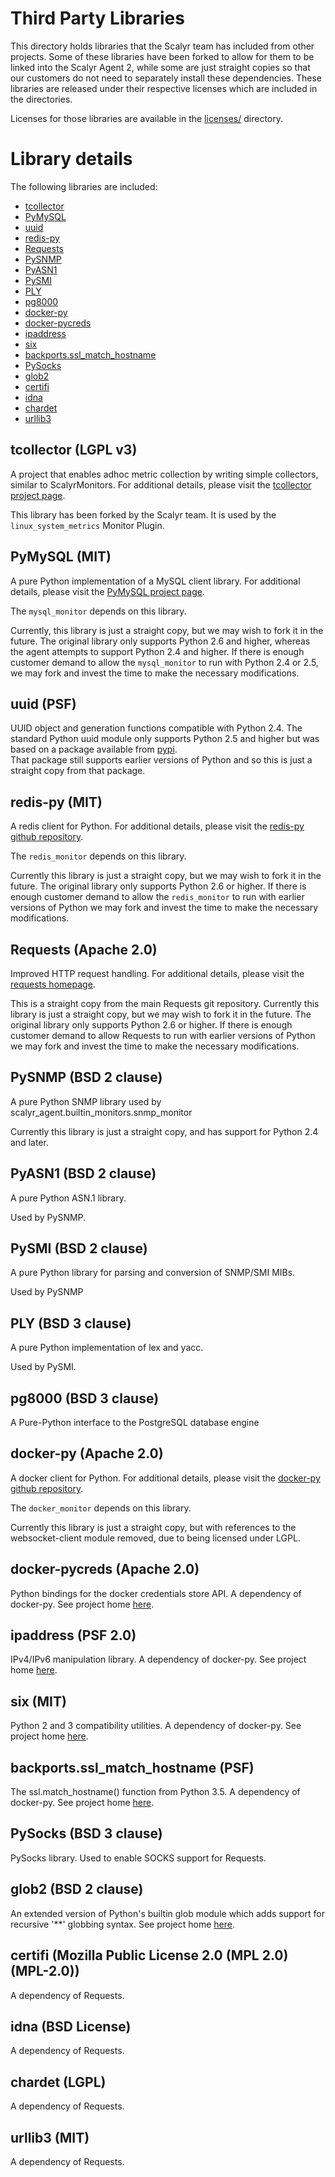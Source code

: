 Third Party Libraries
=====================

This directory holds libraries that the Scalyr team has included from other projects.  Some of these 
libraries have been forked to allow for them to be linked into the Scalyr Agent 2, while some are just
straight copies so that our customers do not need to separately install these dependencies.  These libraries
are released under their respective licenses which are included in the directories.

Licenses for those libraries are available in the
[licenses/](https://github.com/scalyr/scalyr-agent-2/tree/master/scalyr_agent/third_party/licenses/) directory.

Library details
================

The following libraries are included:

  * [tcollector](#tcollector)
  * [PyMySQL](#PyMySQL)
  * [uuid](#uuid)
  * [redis-py](#redis-py)
  * [Requests](#requests)
  * [PySNMP](#pysnmp)
  * [PyASN1](#pyasn1)
  * [PySMI](#pysmi)
  * [PLY](#ply)
  * [pg8000](#pg8000)
  * [docker-py](#docker-py)
  * [docker-pycreds](#docker-pycreds)
  * [ipaddress](#ipaddress)
  * [six](#six)
  * [backports.ssl_match_hostname](#ssl_match_hostname)
  * [PySocks](#PySocks)
  * [glob2](#glob2)
  * [certifi](#certifi)
  * [idna](#idna)
  * [chardet](#chardet)
  * [urllib3](#urllib3)

## tcollector<a name="tcollector"> (LGPL v3)

A project that enables adhoc metric collection by writing simple collectors, similar to ScalyrMonitors.
For additional details, please visit the
[tcollector project page](http://opentsdb.net/docs/build/html/user_guide/utilities/tcollector.html).

This library has been forked by the Scalyr team.  It is used by the `linux_system_metrics` Monitor Plugin.

## PyMySQL<a name="PyMySQL"> (MIT)

A pure Python implementation of a MySQL client library.  For additional details, please visit the
[PyMySQL project page](http://www.pymysql.org/).

The `mysql_monitor` depends on this library.
 
Currently, this library is just a straight copy, but we may wish to fork it in the future.  The original
library only supports Python 2.6 and higher, whereas the agent attempts to support Python 2.4 and higher.  If
there is enough customer demand to allow the `mysql_monitor` to run with Python 2.4 or 2.5, we may fork and
invest the time to make the necessary modifications.

## uuid<a name="uuid"> (PSF)

UUID object and generation functions compatible with Python 2.4.  The standard Python uuid module only supports
Python 2.5 and higher but was based on a package available from [pypi](https://pypi.python.org/pypi/uuid/).  
That package still supports earlier versions of Python and so this is just a straight copy from that package.

## redis-py<a name="redis-py"> (MIT)

A redis client for Python.  For additional details, please visit the [redis-py github repository](https://github.com/andymccurdy/redis-py).

The `redis_monitor` depends on this library.

Currently this library is just a straight copy, but we may wish to fork it in the future.  The original
library only supports Python 2.6 or higher.  If there is enough customer demand to allow the `redis_monitor`
to run with earlier versions of Python we may fork and invest the time to make the necessary modifications.

## Requests<a name="requests-py"> (Apache 2.0)

Improved HTTP request handling.  For additional details, please visit the [requests homepage](http://docs.python-requests.org/).

This is a straight copy from the main Requests git repository.  Currently this library is just a straight
copy, but we may wish to fork it in the future.  The original library only supports Python 2.6 or higher.
If there is enough customer demand to allow Requests to run with earlier versions of Python we may fork
and invest the time to make the necessary modifications.

## PySNMP<a name="pysnmp"> (BSD 2 clause)

A pure Python SNMP library used by scalyr_agent.builtin_monitors.snmp_monitor

Currently this library is just a straight copy, and has support for Python 2.4 and later.

## PyASN1<a name="pyasn1"> (BSD 2 clause)

A pure Python ASN.1 library.

Used by PySNMP.

## PySMI<a name="pysmi"> (BSD 2 clause)

A pure Python library for parsing and conversion of SNMP/SMI MIBs.

Used by PySNMP

## PLY<a name="ply"> (BSD 3 clause)

A pure Python implementation of lex and yacc.

Used by PySMI.

## pg8000<a name="pg8000"> (BSD 3 clause)

A Pure-Python interface to the PostgreSQL database engine

## docker-py<a name="docker-py"> (Apache 2.0)

A docker client for Python.  For additional details, please visit the [docker-py github repository](https://github.com/docker/docker-py).

The `docker_monitor` depends on this library.

Currently this library is just a straight copy, but with references to the websocket-client module removed, due to being licensed under LGPL.

## docker-pycreds<a name="docker-pycreds"> (Apache 2.0)

Python bindings for the docker credentials store API.  A dependency of docker-py.  See project home [here](https://github.com/shin-/dockerpy-creds/).

## ipaddress<a name="ipaddress"> (PSF 2.0)

IPv4/IPv6 manipulation library.  A dependency of docker-py.  See project home [here](https://github.com/phihag/ipaddress).

## six<a name="six"> (MIT)

Python 2 and 3 compatibility utilities.  A dependency of docker-py.  See project home [here](http://pypi.python.org/pypi/six/).

## backports.ssl_match_hostname<a name="ssl_match_hostname"> (PSF)

The ssl.match_hostname() function from Python 3.5.  A dependency of docker-py.  See project home [here](http://bitbucket.org/brandon/backports.ssl_match_hostname).

## PySocks<a name="PySocks"> (BSD 3 clause)

PySocks library.  Used to enable SOCKS support for Requests.

## glob2<a name="glob2"> (BSD 2 clause)

An extended version of Python's builtin glob module which adds support for recursive '**' globbing syntax. See project home [here](https://github.com/miracle2k/python-glob2).

## certifi<a name="certifi"> (Mozilla Public License 2.0 (MPL 2.0) (MPL-2.0))

A dependency of Requests.

## idna<a name="idna"> (BSD License)

A dependency of Requests.

## chardet<a name="chardet"> (LGPL)

A dependency of Requests.

## urllib3<a name="urllib3"> (MIT)

A dependency of Requests.